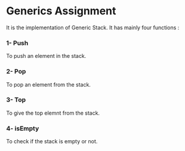# Generics Assignment

It is the implementation of Generic Stack. It has mainly four functions :

### 1- Push
To push an element in the stack.
### 2- Pop
To pop an element from the stack.
### 3- Top
To give the top elemnt from the stack.
### 4- isEmpty
To check if the stack is empty or not.
